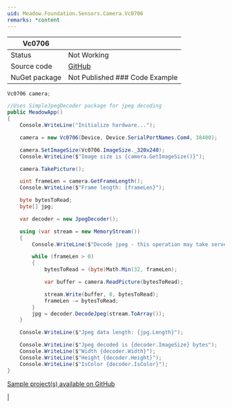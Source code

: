 ```yaml
---
uid: Meadow.Foundation.Sensors.Camera.Vc0706
remarks: *content
---
```


| Vc0706        |             |
|---------------|-------------|
| Status        | Not Working |
| Source code   | [GitHub](https://github.com/WildernessLabs/Meadow.Foundation/tree/master/Source/Meadow.Foundation.Peripherals/Sensors.Camera.VC0706) |
| NuGet package | Not Published ### Code Example

```csharp
Vc0706 camera;

//Uses SimpleJpegDecoder package for jpeg decoding
public MeadowApp()
{
    Console.WriteLine("Initialize hardware...");

    camera = new Vc0706(Device, Device.SerialPortNames.Com4, 38400);

    camera.SetImageSize(Vc0706.ImageSize._320x240);
    Console.WriteLine($"Image size is {camera.GetImageSize()}");

    camera.TakePicture();

    uint frameLen = camera.GetFrameLength();
    Console.WriteLine($"Frame length: {frameLen}");

    byte bytesToRead;
    byte[] jpg;

    var decoder = new JpegDecoder();

    using (var stream = new MemoryStream())
    {
        Console.WriteLine($"Decode jpeg - this operation may take serveral seconds");

        while (frameLen > 0)
        {
            bytesToRead = (byte)Math.Min(32, frameLen);

            var buffer = camera.ReadPicture(bytesToRead);

            stream.Write(buffer, 0, bytesToRead);
            frameLen -= bytesToRead;
        }
        jpg = decoder.DecodeJpeg(stream.ToArray());
    }

    Console.WriteLine($"Jpeg data length: {jpg.Length}");

    Console.WriteLine($"Jpeg decoded is {decoder.ImageSize} bytes");
    Console.WriteLine($"Width {decoder.Width}");
    Console.WriteLine($"Height {decoder.Height}");
    Console.WriteLine($"IsColor {decoder.IsColor}");
}

```

[Sample project(s) available on GitHub](https://github.com/WildernessLabs/Meadow.Foundation/tree/master/Source/Meadow.Foundation.Peripherals/Sensors.Camera.Vc0706/Samples/Sensors.Camera.Vc0706_Sample)

|